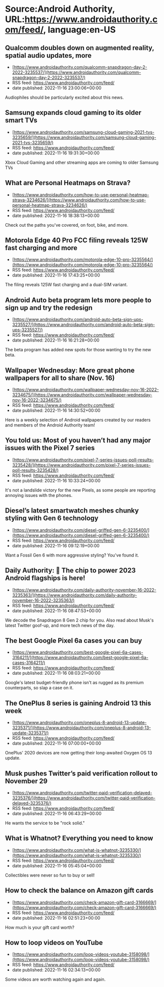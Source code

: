 # Source:Android Authority, URL:https://www.androidauthority.com/feed/, language:en-US

## Qualcomm doubles down on augmented reality, spatial audio updates, more
 - [https://www.androidauthority.com/qualcomm-snapdragon-day-2-2022-3235537/](https://www.androidauthority.com/qualcomm-snapdragon-day-2-2022-3235537/)
 - RSS feed: https://www.androidauthority.com/feed/
 - date published: 2022-11-16 23:00:06+00:00

Audiophiles should be particularly excited about this news.

## Samsung expands cloud gaming to its older smart TVs
 - [https://www.androidauthority.com/samsung-cloud-gaming-2021-tvs-3235659/](https://www.androidauthority.com/samsung-cloud-gaming-2021-tvs-3235659/)
 - RSS feed: https://www.androidauthority.com/feed/
 - date published: 2022-11-16 19:31:30+00:00

Xbox Cloud Gaming and other streaming apps are coming to older Samsung TVs

## What are Personal Heatmaps on Strava?
 - [https://www.androidauthority.com/how-to-use-personal-heatmap-strava-3234626/](https://www.androidauthority.com/how-to-use-personal-heatmap-strava-3234626/)
 - RSS feed: https://www.androidauthority.com/feed/
 - date published: 2022-11-16 18:38:13+00:00

Check out the paths you've covered, on foot, bike, and more.

## Motorola Edge 40 Pro FCC filing reveals 125W fast charging and more
 - [https://www.androidauthority.com/motorola-edge-10-pro-3235564/](https://www.androidauthority.com/motorola-edge-10-pro-3235564/)
 - RSS feed: https://www.androidauthority.com/feed/
 - date published: 2022-11-16 17:43:25+00:00

The filing reveals 125W fast charging and a dual-SIM variant.

## Android Auto beta program lets more people to sign up and try the redesign
 - [https://www.androidauthority.com/android-auto-beta-sign-ups-3235527/](https://www.androidauthority.com/android-auto-beta-sign-ups-3235527/)
 - RSS feed: https://www.androidauthority.com/feed/
 - date published: 2022-11-16 16:21:28+00:00

The beta program has added new spots for those wanting to try the new beta.

## Wallpaper Wednesday: More great phone wallpapers for all to share (Nov. 16)
 - [https://www.androidauthority.com/wallpaper-wednesday-nov-16-2022-3234675/](https://www.androidauthority.com/wallpaper-wednesday-nov-16-2022-3234675/)
 - RSS feed: https://www.androidauthority.com/feed/
 - date published: 2022-11-16 14:30:52+00:00

Here is a weekly selection of Android wallpapers created by our readers and members of the Android Authority team!

## You told us: Most of you haven’t had any major issues with the Pixel 7 series
 - [https://www.androidauthority.com/pixel-7-series-issues-poll-results-3235428/](https://www.androidauthority.com/pixel-7-series-issues-poll-results-3235428/)
 - RSS feed: https://www.androidauthority.com/feed/
 - date published: 2022-11-16 10:33:24+00:00

It's not a landslide victory for the new Pixels, as some people are reporting annoying issues with the phones.

## Diesel’s latest smartwatch meshes chunky styling with Gen 6 technology
 - [https://www.androidauthority.com/diesel-griffed-gen-6-3235400/](https://www.androidauthority.com/diesel-griffed-gen-6-3235400/)
 - RSS feed: https://www.androidauthority.com/feed/
 - date published: 2022-11-16 09:12:19+00:00

Want a Fossil Gen 6 with more aggressive styling? You've found it.

## Daily Authority: 🐉 The chip to power 2023 Android flagships is here!
 - [https://www.androidauthority.com/daily-authority-november-16-2022-3235363/](https://www.androidauthority.com/daily-authority-november-16-2022-3235363/)
 - RSS feed: https://www.androidauthority.com/feed/
 - date published: 2022-11-16 08:47:53+00:00

We decode the Snapdragon 8 Gen 2 chip for you. Also read about Musk's latest Twitter goof-up, and more tech news of the day.

## The best Google Pixel 6a cases you can buy
 - [https://www.androidauthority.com/best-google-pixel-6a-cases-3164211/](https://www.androidauthority.com/best-google-pixel-6a-cases-3164211/)
 - RSS feed: https://www.androidauthority.com/feed/
 - date published: 2022-11-16 08:03:21+00:00

Google's latest budget-friendly phone isn't as rugged as its premium counterparts, so slap a case on it.

## The OnePlus 8 series is gaining Android 13 this week
 - [https://www.androidauthority.com/oneplus-8-android-13-update-3235371/](https://www.androidauthority.com/oneplus-8-android-13-update-3235371/)
 - RSS feed: https://www.androidauthority.com/feed/
 - date published: 2022-11-16 07:00:00+00:00

OnePlus' 2020 devices are now getting their long-awaited Oxygen OS 13 update.

## Musk pushes Twitter’s paid verification rollout to November 29
 - [https://www.androidauthority.com/twitter-paid-verification-delayed-3235376/](https://www.androidauthority.com/twitter-paid-verification-delayed-3235376/)
 - RSS feed: https://www.androidauthority.com/feed/
 - date published: 2022-11-16 06:43:29+00:00

He wants the service to be "rock solid."

## What is Whatnot? Everything you need to know
 - [https://www.androidauthority.com/what-is-whatnot-3235330/](https://www.androidauthority.com/what-is-whatnot-3235330/)
 - RSS feed: https://www.androidauthority.com/feed/
 - date published: 2022-11-16 05:45:04+00:00

Collectibles were never so fun to buy or sell!

## How to check the balance on Amazon gift cards
 - [https://www.androidauthority.com/check-amazon-gift-card-3166669/](https://www.androidauthority.com/check-amazon-gift-card-3166669/)
 - RSS feed: https://www.androidauthority.com/feed/
 - date published: 2022-11-16 02:51:23+00:00

How much is your gift card worth?

## How to loop videos on YouTube
 - [https://www.androidauthority.com/loop-videos-youtube-3158098/](https://www.androidauthority.com/loop-videos-youtube-3158098/)
 - RSS feed: https://www.androidauthority.com/feed/
 - date published: 2022-11-16 02:34:13+00:00

Some videos are worth watching again and again.

